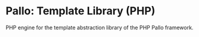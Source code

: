# Pallo: Template Library (PHP)

PHP engine for the template abstraction library of the PHP Pallo framework.